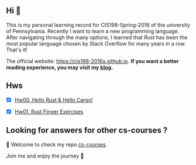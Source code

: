 ## Hi 👋

This is my personal learning record for CIS198-Spring-2016 of the university of Pennsylvania. Recently I want to learn a new programming language. After navigating through the many options, I learned that *Rust* has been the most popular language chosen by Stack Overflow for many years in a row. That's it!



The official website: https://cis198-2016s.github.io. **If you want a better reading experience, you may visit my [blog](https://martinlwx.github.io).**

## Hws

- [x] [Hw00. Hello Rust & Hello Cargo!](./Hws/hw00/src/main.rs)
- [x] [Hw01. Rust Finger Exercises](./Hws/hw01)


## Looking for answers for other cs-courses ?

:hugs: Welcome to check my repo [cs-courses](https://github.com/MartinLwx/cs-courses). 



Join me and enjoy the journey :rocket:

